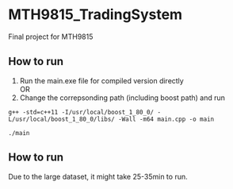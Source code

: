 # MTH9815_TradingSystem
Final project for MTH9815
## How to run
1. Run the main.exe file for compiled version directly  
OR  
2. Change the correpsonding path (including boost path) and run  
```
g++ -std=c++11 -I/usr/local/boost_1_80_0/ -L/usr/local/boost_1_80_0/libs/ -Wall -m64 main.cpp -o main  
```
```
./main
```

## How to run
Due to the large dataset, it might take 25-35min to run.
